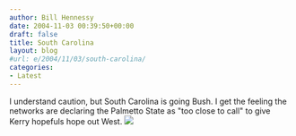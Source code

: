 ```yaml
---
author: Bill Hennessy
date: 2004-11-03 00:39:50+00:00
draft: false
title: South Carolina
layout: blog
#url: e/2004/11/03/south-carolina/
categories:
- Latest
---
```


I understand caution, but South Carolina is going Bush.  I get the feeling the networks are declaring the Palmetto State as "too close to call" to give Kerry hopefuls hope out West.   ![](https://blog.billhennessy.com/aggbug.aspx?PostID=529)

